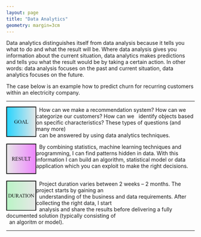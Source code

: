 ```yaml
---
layout: page
title: "Data Analytics"
geometry: margin=3cm
---
```


Data analytics distinguishes itself from data analysis because it tells you what to do and what the result will be. Where data analysis gives you information about the current situation, data analytics makes predictions and tells you what the result would be by taking a certain action. In other words: data analysis focuses on the past and current situation, data analytics focuses on the future.

The case below is an example how to predict churn for recurring customers within an electricity company.

---
<img src="/images/example-goal.png" align="left" width="80px"/> 
&nbsp; How can we make a recommendation system? How can we categorize our customers? How can we &nbsp; identify objects based on specific characteristics? These types of questions (and many more)<br> &nbsp; can be answered by using data analytics techniques.
<br clear="left"/>

<img src="/images/example-result.png" align="left" width="80px"/> &nbsp; By combining statistics, machine learning techniques and programming, I can find patterns hidden in data. With this information I can build an algorithm, statistical model or data application which you can exploit to make the right decisions. 
<br>
<br clear="left"/>


<img src="/images/example-duration.png" align="left" width="80px"/> &nbsp; Project duration varies between 2 weeks – 2 months. The project starts by gaining an <br> &nbsp; understanding of the business and data requirements. After collecting the right data, I start <br> &nbsp; analysis and share the results before delivering a fully documented solution (typically consisting of <br> &nbsp; an algoritm or model).

---

